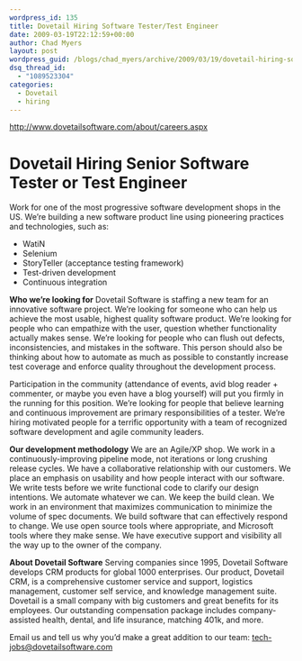 ```yaml
---
wordpress_id: 135
title: Dovetail Hiring Software Tester/Test Engineer
date: 2009-03-19T22:12:59+00:00
author: Chad Myers
layout: post
wordpress_guid: /blogs/chad_myers/archive/2009/03/19/dovetail-hiring-software-tester-test-engineer.aspx
dsq_thread_id:
  - "1089523304"
categories:
  - Dovetail
  - hiring
---
```

<http://www.dovetailsoftware.com/about/careers.aspx>

# Dovetail Hiring Senior Software Tester or Test Engineer

Work for one of the most progressive software development shops in the US. We’re building a new software product line using pioneering practices and technologies, such as:

  * WatiN 
  * Selenium 
  * StoryTeller (acceptance testing framework) 
  * Test-driven development 
  * Continuous integration

**Who we’re looking for** Dovetail Software is staffing a new team for an innovative software project. We’re looking for someone who can help us achieve the most usable, highest quality software product. We&#8217;re looking for people who can empathize with the user, question whether functionality actually makes sense. We&#8217;re looking for people who can flush out defects, inconsistencies, and mistakes in the software. This person should also be thinking about how to automate as much as possible to constantly increase test coverage and enforce quality throughout the development process.

Participation in the community (attendance of events, avid blog reader + commenter, or maybe you even have a blog yourself) will put you firmly in the running for this position. We’re looking for people that believe learning and continuous improvement are primary responsibilities of a tester. We’re hiring motivated people for a terrific opportunity with a team of recognized software development and agile community leaders.

**Our development methodology** We are an Agile/XP shop. We work in a continuously-improving pipeline mode, not iterations or long crushing release cycles. We have a collaborative relationship with our customers. We place an emphasis on usability and how people interact with our software. We write tests before we write functional code to clarify our design intentions. We automate whatever we can. We keep the build clean. We work in an environment that maximizes communication to minimize the volume of spec documents. We build software that can effectively respond to change. We use open source tools where appropriate, and Microsoft tools where they make sense. We have executive support and visibility all the way up to the owner of the company.

**About Dovetail Software** Serving companies since 1995, Dovetail Software develops CRM products for global 1000 enterprises. Our product, Dovetail CRM, is a comprehensive customer service and support, logistics management, customer self service, and knowledge management suite. Dovetail is a small company with big customers and great benefits for its employees. Our outstanding compensation package includes company-assisted health, dental, and life insurance, matching 401k, and more.

Email us and tell us why you’d make a great addition to our team: <tech-jobs@dovetailsoftware.com>